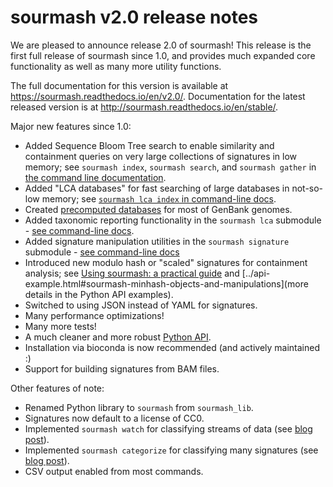# sourmash v2.0 release notes

We are pleased to announce release 2.0 of sourmash!  This release is the
first full release of sourmash since 1.0, and provides much expanded
core functionality as well as many more utility functions.

The full documentation for this version is available at
https://sourmash.readthedocs.io/en/v2.0/. Documentation for the latest
released version is at http://sourmash.readthedocs.io/en/stable/.

Major new features since 1.0:

* Added Sequence Bloom Tree search to enable similarity and containment queries on very large collections of signatures in low memory; see `sourmash index`, `sourmash search`, and `sourmash gather` in [the command line documentation](../command-line.html).
* Added "LCA databases" for fast searching of large databases in not-so-low memory; see [`sourmash lca index` in command-line docs](../command-line.html#sourmash-lca-subcommands-for-taxonomic-classification).
* Created [precomputed databases](../databases.html) for most of GenBank genomes.
* Added taxonomic reporting functionality in the `sourmash lca` submodule - [see command-line docs](../command-line.html#sourmash-lca-subcommands-for-taxonomic-classification).
* Added signature manipulation utilities in the `sourmash signature` submodule - [see command-line docs](../command-line.html#sourmash-signature-subcommands-for-signature-manipulation)
* Introduced new modulo hash or "scaled" signatures for containment analysis; see [Using sourmash: a practical guide](../using-sourmash-a-guide.html#what-resolution-should-my-signatures-be-how-should-i-compute-them) and [../api-example.html#sourmash-minhash-objects-and-manipulations](more details in the Python API examples).
* Switched to using JSON instead of YAML for signatures.
* Many performance optimizations!
* Many more tests!
* A much cleaner and more robust [Python API](../api-example.html).
* Installation via bioconda is now recommended (and actively maintained :)
* Support for building signatures from BAM files.

Other features of note:

* Renamed Python library to `sourmash` from `sourmash_lib`.
* Signatures now default to a license of CC0.
* Implemented `sourmash watch` for classifying streams of data (see [blog post](http://ivory.idyll.org/blog/2017-sourmash-sra-microbial-wgs.html)).
* Implemented `sourmash categorize` for classifying many signatures (see [blog post](http://ivory.idyll.org/blog/2017-sourmash-sra-microbial-wgs.html)).
* CSV output enabled from most commands.
